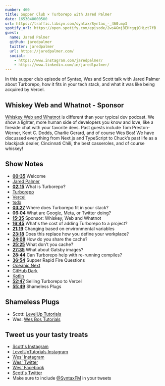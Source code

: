 ```yaml
---
number: 460
title: Supper Club × Turborepo with Jared Palmer
date: 1653048000500
url: https://traffic.libsyn.com/syntax/Syntax_-_460.mp3
spotify_url: https://open.spotify.com/episode/2wsAGmjBEHrgqjGHizt7fB
guest:
  name: Jared Palmer
  github: jaredpalmer
  twitter: jaredpalmer
  url: https://jaredpalmer.com/
  social: 
    - https://www.instagram.com/jaredpalmer/
    - https://www.linkedin.com/in/jaredlpalmer/
---
```


In this supper club episode of Syntax, Wes and Scott talk with Jared Palmer about Turborepo, how it fits in your tech stack, and what it was like being acquired by Vercel.

## Whiskey Web and Whatnot  - Sponsor

[Whiskey Web and Whatnot](https://www.whiskeywebandwhatnot.fm) is different than your typical dev podcast. We show a lighter, more human side of developers you know and love, like a fireside chat with your favorite devs. Past guests include Tom Preston-Werner, Kent C. Dodds, Charlie Gerard, and of course Wes Bos! We have discussed everything from Next.js and TypeScript to Chuck’s past life as a blackjack dealer, Cincinnati Chili, the best casseroles, and of course whiskey!

## Show Notes

* **[00:35](#t=00:35)** Welcome
* [Jared Palmer](https://twitter.com/jaredpalmer)
* **[02:15](#t=02:15)** What is Turborepo?
* [Turborepo](https://turborepo.org)
* [Vercel](https://vercel.com)
* [tsdx](https://tsdx.io)
* **[03:27](#t=03:27)** Where does Turborepo fit in your stack?
* **[06:04](#t=06:04)** What are Google, Meta, or Twitter doing?
* **[15:35](#t=15:35)** Sponsor: Whiskey, Web and Whatnot
* **[16:45](#t=16:45)** What's the cost of adding Turborepo to a project?
* **[21:19](#t=21:19)** Changing based on environmental variables
* **[23:18](#t=23:18)** Does this replace how you define your workplace?
* **[24:08](#t=24:08)** How do you share the cache?
* **[25:25](#t=25:25)** What don't you cache?
* **[27:35](#t=27:35)** What about Gatsby images?
* **[28:44](#t=28:44)** Can Turborepo help with re-running compiles?
* **[36:54](#t=36:54)** Supper Rapid Fire Questions
* [Oceanic Next](https://github.com/mhartington/oceanic-next)
* [GitHub Dark](https://github.com/StylishThemes/Github-Dark)
* [Kotlin](https://kotlinlang.org)
* **[52:47](#t=52:47)** Selling Turborepo to Vercel
* **[55:49](#t=55:49)** Shameless Plugs

## Shameless Plugs

* Scott: [LevelUp Tutorials](https://leveluptutorials.com/tutorials/keystone-js/introduction)
* Wes: [Wes Bos Tutorials](https://wesbos.com/courses)

## Tweet us your tasty treats

* [Scott's Instagram](https://www.instagram.com/stolinski/)
* [LevelUpTutorials Instagram](https://www.instagram.com/LevelUpTutorials/)
* [Wes' Instagram](https://www.instagram.com/wesbos/)
* [Wes' Twitter](https://twitter.com/wesbos)
* [Wes' Facebook](https://www.facebook.com/wesbos.developer)
* [Scott's Twitter](https://twitter.com/stolinski)
* Make sure to include [@SyntaxFM](https://twitter.com/SyntaxFM) in your tweets
